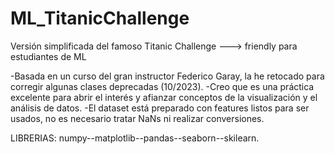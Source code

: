 # ML_TitanicChallenge
Versión simplificada del famoso Titanic Challenge ---> friendly para estudiantes de ML

-Basada en un curso del gran instructor Federico Garay, la he retocado para corregir algunas clases deprecadas (10/2023).
-Creo que es una práctica excelente para abrir el interés y afianzar conceptos de la visualización y el análisis de datos.
-El dataset está preparado con features listos para ser usados, no es necesario tratar NaNs ni realizar conversiones.

LIBRERIAS:
numpy--matplotlib--pandas--seaborn--skilearn.
